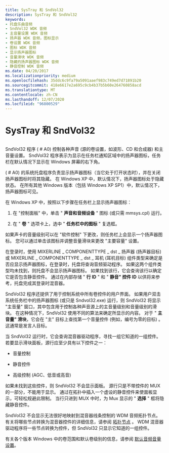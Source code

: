 ```yaml
---
title: SysTray 和 SndVol32
description: SysTray 和 SndVol32
keywords:
- 托盘乐曲音频
- SndVol32 WDK 音频
- 主音量设置 WDK 音频
- 扬声器 WDK 音频，图标显示
- 卷设置 WDK 音频
- 图标 WDK 音频
- 显示扬声器图标
- 音量滑块 WDK 音频
- 隐藏的扬声器图标 WDK 音频
- 静音控制 WDK 音频
ms.date: 04/20/2017
ms.localizationpriority: medium
ms.openlocfilehash: 35ddc6c9fa79a5091aaef983c749ed7d71891b20
ms.sourcegitcommit: 418e6617e2a695c9cb4b37b5b60e264760858acd
ms.translationtype: MT
ms.contentlocale: zh-CN
ms.lasthandoff: 12/07/2020
ms.locfileid: "96800529"
---
```

# <a name="systray-and-sndvol32"></a>SysTray 和 SndVol32


## <span id="systray_and_sndvol32"></span><span id="SYSTRAY_AND_SNDVOL32"></span>


SndVol32 程序 ( # A0) 控制各种声音 (源的卷设置，如波形、CD 和合成器) 和主音量设置。 SndVol32 程序表示为显示在任务栏通知区域中的扬声器图标，任务栏在默认情况下显示在 Windows 屏幕的右下角。

 ( # A0) 的系统托盘程序负责显示扬声器图标（当它处于打开状态时），并在关闭扬声器图标时将其隐藏。 在 Windows XP 中，默认情况下，扬声器图标处于隐藏状态。 在所有其他 Windows 版本（包括 Windows XP SP1）中，默认情况下，扬声器图标可见。

在 Windows XP 中，按照以下步骤在任务栏上显示扬声器图标：

1.  在 "控制面板" 中，单击 " **声音和音频设备** " 图标 (或只需 mmsys.cpl) 运行。

2.  在 " **卷** " 选项卡上，选中 " **任务栏中的图标** " 复选框。

如果声卡的音量级别可以在 "软件控制" 下更改，则任务栏上会显示一个扬声器图标。 您可以通过单击该图标并调整音量滑块来更改 "主要容量" 设置。

在登录时，使用 MIXERLINE \_ COMPONENTTYPE \_ dst \_ 扬声器 (扬声器目标) 或 MIXERLINE \_ COMPONENTTYPE \_ dst \_ 耳机 (耳机目标) 组件类型来确定是否应显示扬声器图标，在登录时，托盘将查询音频驱动程序。 如果这两个组件类型均未找到，则托盘不会显示扬声器图标。 如果找到该行，它会查询该行以确定它是否包含静音控件。 通过在内部存储 " **行 ID** " 和 " **静音" 控件 ID** 以供将来参考，托盘完成其登录时混音器。

SndVol32 程序还提供了用于控制系统中所有卷控件的用户界面。 如果用户双击系统任务栏中的扬声器图标 (或只是 Sndvol32.exe) 运行，则 SndVol32 将显示 "主音量" 窗口，其中包含用于控制各种声音源上的主音量级别和音量级别的滑块。 在这种情况下，SndVol32 使用不同的算法来确定所显示的内容。 对于 " **主音量" 滑块**，它会在 "主" 目标上查找第一个音量控件 (例如，编号为零的目标) 。 这通常是发言人目标。

当 SndVol32 运行时，它会查询混音器驱动程序，寻找一组它知道的一组控件。 若要显示滑块面板，源行应至少具有以下控件之一：

-   音量控制

-   静音控件

-   高级控制 (AGC、低音或高音) 

如果未找到这些控件，则 SndVol32 不会显示面板。 源行只是不带控件的 MUX 的一部分，不能用于显示。 通过在拓扑中插入一个虚设的静音控件来使面板显示，可轻松规避此限制。 当行只进到 MUX 中时，为 Mux 显示的 " **选择** " 框将隐藏静音控件。

SndVol32 不会显示无法很好地映射到混音器线条控制的 WDM 音频拓扑节点。 有关将哪些节点转换为混音器控件的详细信息，请参阅 [拓扑节点](topology-nodes.md) 。 WDM 混音器驱动程序将一些节点转换为控件，但 SndVol32 只显示它知道的一组控件。

有关各个版本 Windows 中的卷范围和默认卷级别的信息，请参阅 [默认音频音量设置](default-audio-volume-settings.md)。

 

 




